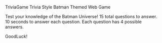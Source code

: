 TriviaGame
Trivia Style Batman Themed Web Game

Test your knowledge of the Batman Universe!
15 total questions to answer.
10 seconds to answer each question.
Each question has 4 possible answers.

GoodLuck!

